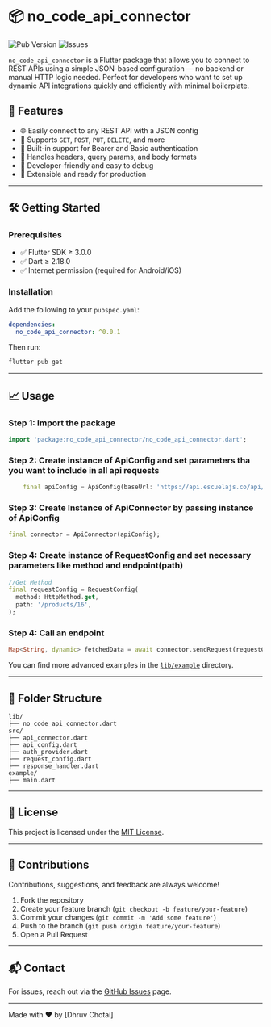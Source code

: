 # 📦 no\_code\_api\_connector

![Pub Version](https://img.shields.io/pub/v/no_code_api_connector)
![Issues](https://img.shields.io/github/issues/dhrruvchotai/NoCodeApiConnector)

`no_code_api_connector` is a Flutter package that allows you to connect to REST APIs using a simple JSON-based configuration — no backend or manual HTTP logic needed. Perfect for developers who want to set up dynamic API integrations quickly and efficiently with minimal boilerplate.

## 🚀 Features

* 🌐 Easily connect to any REST API with a JSON config
* 🧩 Supports `GET`, `POST`, `PUT`, `DELETE`, and more
* 🔐 Built-in support for Bearer and Basic authentication
* 🔄 Handles headers, query params, and body formats
* 🧪 Developer-friendly and easy to debug
* 🧰 Extensible and ready for production

---

## 🛠 Getting Started

### Prerequisites

* ✅ Flutter SDK ≥ 3.0.0
* ✅ Dart ≥ 2.18.0
* ✅ Internet permission (required for Android/iOS)

### Installation

Add the following to your `pubspec.yaml`:

```yaml
dependencies:
  no_code_api_connector: ^0.0.1
```

Then run:

```bash
flutter pub get
```

---

## 📈 Usage

### Step 1: Import the package

```dart
import 'package:no_code_api_connector/no_code_api_connector.dart';
```

### Step 2: Create instance of ApiConfig and set parameters tha you want to include in all api requests

```dart
    final apiConfig = ApiConfig(baseUrl: 'https://api.escuelajs.co/api/v1');
```

### Step 3: Create Instance of ApiConnector by passing instance of ApiConfig

```dart
final connector = ApiConnector(apiConfig);
```

### Step 4: Create instance of RequestConfig and set necessary parameters like method and endpoint(path)

```dart
//Get Method
final requestConfig = RequestConfig(
  method: HttpMethod.get,
  path: '/products/16',
);

```

### Step 4: Call an endpoint

```dart
Map<String, dynamic> fetchedData = await connector.sendRequest(requestConfig);
```

You can find more advanced examples in the [`lib/example`](../example) directory.

---

## 📁 Folder Structure

```text
lib/
├── no_code_api_connector.dart
src/
├── api_connector.dart
├── api_config.dart
├── auth_provider.dart
├── request_config.dart
├── response_handler.dart
example/
├── main.dart
```

---

## 📄 License

This project is licensed under the [MIT License](LICENSE).

---

## 🙌 Contributions

Contributions, suggestions, and feedback are always welcome!

1. Fork the repository
2. Create your feature branch (`git checkout -b feature/your-feature`)
3. Commit your changes (`git commit -m 'Add some feature'`)
4. Push to the branch (`git push origin feature/your-feature`)
5. Open a Pull Request

---

## 📬 Contact

For issues, reach out via the [GitHub Issues](https://github.com/your-username/NoCodeApiConnector/issues) page.

---

Made with ❤️ by \[Dhruv Chotai]

